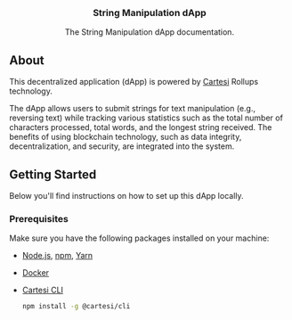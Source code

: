<a id="readme-top"></a>
<br />
<div align="center">
  <a href="https://github.com/Ig-Matrix/String-Manipulation-dApp.git">
  </a>

  <h3 align="center">String Manipulation dApp</h3>

  <p align="center">
    The String Manipulation dApp documentation.
  </p>
</div>

## About
<p>
    This decentralized application (dApp) is powered by <a href="https://docs.cartesi.io/cartesi-rollups/1.3/">Cartesi</a> Rollups technology.
</p>
<p> 
    The dApp allows users to submit strings for text manipulation (e.g., reversing text) while tracking various statistics such as the total number of characters processed, total words, and the longest string received. The benefits of using blockchain technology, such as data integrity, decentralization, and security, are integrated into the system.
</p>

## Getting Started

Below you'll find instructions on how to set up this dApp locally.

### Prerequisites

Make sure you have the following packages installed on your machine:

* [Node.js](https://nodejs.org/en), [npm](https://docs.npmjs.com/cli/v10/configuring-npm/install), [Yarn](https://classic.yarnpkg.com/lang/en/docs/install/#debian-stable) 

* [Docker](https://docs.docker.com/get-docker/)

* [Cartesi CLI](https://docs.cartesi.io/cartesi-rollups/1.3/development/migration/#install-cartesi-cli)
  ```sh
  npm install -g @cartesi/cli

